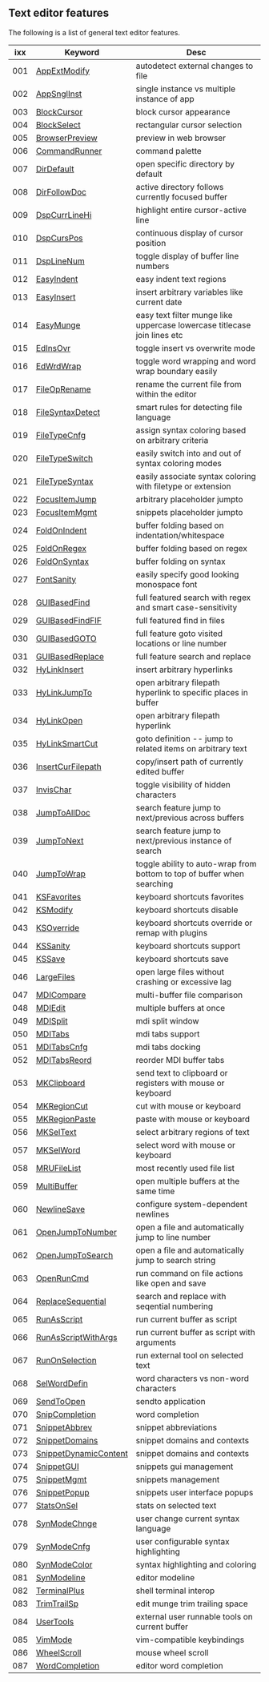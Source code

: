 <!---
### <beg-file_info>
### document_metadata:
###   - caption: "__blank__"
###     desc: |
###         * AUTO-GENERATED-FILE ;; any direct edits will be lost
###     seeinstead: |
###         *  href="smartpath://mytrybits/t/trytexteditor/txt/blogtef.yaml.txt" find="uuid01rrmy003"
### <end-file_info>
--->

## Text editor features

The following is a list of general text editor features.

| ixx | Keyword | Desc |
| ------------- |-------------| -----|      
| 001 | [AppExtModify](doc01/blogtef_appextmodify.md)              | autodetect external changes to file |
| 002 | [AppSnglInst](doc01/blogtef_appsnglinst.md)                | single instance vs multiple instance of app |
| 003 | [BlockCursor](doc01/blogtef_blockcursor.md)                | block cursor appearance |
| 004 | [BlockSelect](doc01/blogtef_blockselect.md)                | rectangular cursor selection |
| 005 | [BrowserPreview](doc01/blogtef_browserpreview.md)          | preview in web browser |
| 006 | [CommandRunner](doc01/blogtef_gotoanything.md)             | command palette |
| 007 | [DirDefault](doc01/blogtef_dirdefault.md)                  | open specific directory by default |
| 008 | [DirFollowDoc](doc01/blogtef_dirfollowdoc.md)              | active directory follows currently focused buffer |
| 009 | [DspCurrLineHi](doc01/blogtef_dspcurrlinehi.md)            | highlight entire cursor-active line |
| 010 | [DspCursPos](doc01/blogtef_dspcurspos.md)                  | continuous display of cursor position |
| 011 | [DspLineNum](doc01/blogtef_dsplinenum.md)                  | toggle display of buffer line numbers |
| 012 | [EasyIndent](doc01/blogtef_easyindent.md)                  | easy indent text regions |
| 013 | [EasyInsert](doc01/blogtef_easyinsert.md)                  | insert arbitrary variables like current date |
| 014 | [EasyMunge](doc01/blogtef_easymunge.md)                    | easy text filter munge like uppercase lowercase titlecase join lines etc |
| 015 | [EdInsOvr](doc01/blogtef_edinsovr.md)                      | toggle insert vs overwrite mode |
| 016 | [EdWrdWrap](doc01/blogtef_edwrdwrap.md)                    | toggle word wrapping and word wrap boundary easily |
| 017 | [FileOpRename](doc01/blogtef_fileoprename.md)              | rename the current file from within the editor |
| 018 | [FileSyntaxDetect](doc01/blogtef_filesyntaxdetect.md)      | smart rules for detecting file language |
| 019 | [FileTypeCnfg](doc01/blogtef_filetypecnfg.md)              | assign syntax coloring based on arbitrary criteria |
| 020 | [FileTypeSwitch](doc01/blogtef_filetypeswitch.md)          | easily switch into and out of syntax coloring modes |
| 021 | [FileTypeSyntax](doc01/blogtef_filetypesyntax.md)          | easily associate syntax coloring with filetype or extension |
| 022 | [FocusItemJump](doc01/blogtef_focusitemjump.md)            | arbitrary placeholder jumpto |
| 023 | [FocusItemMgmt](doc01/blogtef_focusitemmgmt.md)            | snippets placeholder jumpto |
| 024 | [FoldOnIndent](doc01/blogtef_foldonindent.md)              | buffer folding based on indentation/whitespace |
| 025 | [FoldOnRegex](doc01/blogtef_foldonregex.md)                | buffer folding based on regex |
| 026 | [FoldOnSyntax](doc01/blogtef_foldonsyntax.md)              | buffer folding on syntax |
| 027 | [FontSanity](doc01/blogtef_fontsanity.md)                  | easily specify good looking monospace font |
| 028 | [GUIBasedFind](doc01/blogtef_guibasedfind.md)              | full featured search with regex and smart case-sensitivity |
| 029 | [GUIBasedFindFIF](doc01/blogtef_guibasedfindfif.md)        | full featured find in files |
| 030 | [GUIBasedGOTO](doc01/blogtef_guibasedgoto.md)              | full feature goto visited locations or line number |
| 031 | [GUIBasedReplace](doc01/blogtef_guibasedreplace.md)        | full feature search and replace |
| 032 | [HyLinkInsert](doc01/blogtef_hylinkinsert.md)              | insert arbitrary hyperlinks |
| 033 | [HyLinkJumpTo](doc01/blogtef_hylinkjumpto.md)              | open arbitrary filepath hyperlink to specific places in buffer |
| 034 | [HyLinkOpen](doc01/blogtef_hylinkopen.md)                  | open arbitrary filepath hyperlink |
| 035 | [HyLinkSmartCut](doc01/blogtef_hylinksmartcut.md)          | goto definition -- jump to related items on arbitrary text |
| 036 | [InsertCurFilepath](doc01/blogtef_insertcurfilepath.md)    | copy/insert path of currently edited buffer |
| 037 | [InvisChar](doc01/blogtef_invischar.md)                    | toggle visibility of hidden characters |
| 038 | [JumpToAllDoc](doc01/blogtef_jumptoalldoc.md)              | search feature jump to next/previous across buffers |
| 039 | [JumpToNext](doc01/blogtef_jumptonext.md)                  | search feature jump to next/previous instance of search |
| 040 | [JumpToWrap](doc01/blogtef_jumptowrap.md)                  | toggle ability to auto-wrap from bottom to top of buffer when searching |
| 041 | [KSFavorites](doc01/blogtef_ksfavorites.md)                | keyboard shortcuts favorites |
| 042 | [KSModify](doc01/blogtef_ksmodify.md)                      | keyboard shortcuts disable |
| 043 | [KSOverride](doc01/blogtef_ksoverride.md)                  | keyboard shortcuts override or remap with plugins |
| 044 | [KSSanity](doc01/blogtef_kssanity.md)                      | keyboard shortcuts support |
| 045 | [KSSave](doc01/blogtef_kssave.md)                          | keyboard shortcuts save |
| 046 | [LargeFiles](doc01/blogtef_largefiles.md)                  | open large files without crashing or excessive lag |
| 047 | [MDICompare](doc01/blogtef_mdicompare.md)                  | multi-buffer file comparison |
| 048 | [MDIEdit](doc01/blogtef_mdiedit.md)                        | multiple buffers at once |
| 049 | [MDISplit](doc01/blogtef_mdisplit.md)                      | mdi split window |
| 050 | [MDITabs](doc01/blogtef_mditabs.md)                        | mdi tabs support |
| 051 | [MDITabsCnfg](doc01/blogtef_mditabscnfg.md)                | mdi tabs docking |
| 052 | [MDITabsReord](doc01/blogtef_mditabsreord.md)              | reorder MDI buffer tabs |
| 053 | [MKClipboard](doc01/blogtef_mkclipboard.md)                | send text to clipboard or registers with mouse or keyboard |
| 054 | [MKRegionCut](doc01/blogtef_mkregioncut.md)                | cut with mouse or keyboard |
| 055 | [MKRegionPaste](doc01/blogtef_mkregionpaste.md)            | paste with mouse or keyboard |
| 056 | [MKSelText](doc01/blogtef_mkseltext.md)                    | select arbitrary regions of text |
| 057 | [MKSelWord](doc01/blogtef_mkselword.md)                    | select word with mouse or keyboard |
| 058 | [MRUFileList](doc01/blogtef_mrufilelist.md)                | most recently used file list |
| 059 | [MultiBuffer](doc01/blogtef_multibuffer.md)                | open multiple buffers at the same time |
| 060 | [NewlineSave](doc01/blogtef_newlinesave.md)                | configure system-dependent newlines |
| 061 | [OpenJumpToNumber](doc01/blogtef_openjumptonumber.md)      | open a file and automatically jump to line number |
| 062 | [OpenJumpToSearch](doc01/blogtef_openjumptosearch.md)      | open a file and automatically jump to search string |
| 063 | [OpenRunCmd](doc01/blogtef_openruncmd.md)                  | run command on file actions like open and save |
| 064 | [ReplaceSequential](doc01/blogtef_repifexpression.md)      | search and replace with seqential numbering |
| 065 | [RunAsScript](doc01/blogtef_runasscript.md)                | run current buffer as script |
| 066 | [RunAsScriptWithArgs](doc01/blogtef_runasscriptwithargs.md) | run current buffer as script with arguments |
| 067 | [RunOnSelection](doc01/blogtef_runonselection.md)          | run external tool on selected text |
| 068 | [SelWordDefin](doc01/blogtef_selworddefin.md)              | word characters vs non-word characters |
| 069 | [SendToOpen](doc01/blogtef_sendtoopen.md)                  | sendto application |
| 070 | [SnipCompletion](doc01/blogtef_snipcompletion.md)          | word completion |
| 071 | [SnippetAbbrev](doc01/blogtef_snippetabbrev.md)            | snippet abbreviations |
| 072 | [SnippetDomains](doc01/blogtef_snippetdomains.md)          | snippet domains and contexts |
| 073 | [SnippetDynamicContent](doc01/blogtef_snippetdynamic.md)   | snippet domains and contexts |
| 074 | [SnippetGUI](doc01/blogtef_snippetgui.md)                  | snippets gui management |
| 075 | [SnippetMgmt](doc01/blogtef_snippetmgmt.md)                | snippets management |
| 076 | [SnippetPopup](doc01/blogtef_snippetpopup.md)              | snippets user interface popups |
| 077 | [StatsOnSel](doc01/blogtef_statsonsel.md)                  | stats on selected text |
| 078 | [SynModeChnge](doc01/blogtef_synmodechnge.md)              | user change current syntax language |
| 079 | [SynModeCnfg](doc01/blogtef_synmodecnfg.md)                | user configurable syntax highlighting |
| 080 | [SynModeColor](doc01/blogtef_synmodecolor.md)              | syntax highlighting and coloring |
| 081 | [SynModeline](doc01/blogtef_synmodeline.md)                | editor modeline |
| 082 | [TerminalPlus](doc01/blogtef_terminalplus.md)              | shell terminal interop |
| 083 | [TrimTrailSp](doc01/blogtef_trimtrailsp.md)                | edit munge trim trailing space |
| 084 | [UserTools](doc01/blogtef_usertools.md)                    | external user runnable tools on current buffer |
| 085 | [VimMode](doc01/bumpy_apure_misty.md)                      | vim-compatible keybindings |
| 086 | [WheelScroll](doc01/blogtef_wheelscroll.md)                | mouse wheel scroll |
| 087 | [WordCompletion](doc01/blogtef_wordcompletion.md)          | editor word completion |
      
